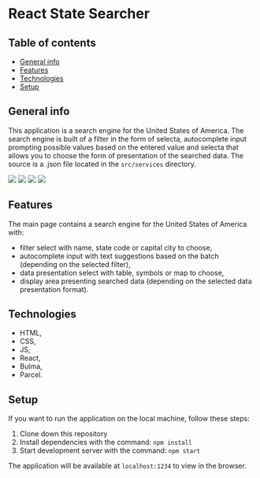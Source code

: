 # React State Searcher

## Table of contents

- [General info](#general-info)
- [Features](#features)
- [Technologies](#technologies)
- [Setup](#setup)

## General info

This application is a search engine for the United States of America. The search engine is built of a filter in the form of selecta, autocomplete input prompting possible values ​​based on the entered value and selecta that allows you to choose the form of presentation of the searched data. The source is a .json file located in the `src/services` directory.

<img src="https://res.cloudinary.com/dox1tzpb0/image/upload/v1644872384/state1_xv0lqf.jpg">

<img src="https://res.cloudinary.com/dox1tzpb0/image/upload/v1644872384/state2_wf1lph.jpg">

<img src="https://res.cloudinary.com/dox1tzpb0/image/upload/v1644872384/state3_nvekac.jpg">

<img src="https://res.cloudinary.com/dox1tzpb0/image/upload/v1644872384/state4_lmhqgx.jpg">

## Features

The main page contains a search engine for the United States of America with:

- filter select with name, state code or capital city to choose,
- autocomplete input with text suggestions based on the batch (depending on the selected filter),
- data presentation select with table, symbols or map to choose,
- display area presenting searched data (depending on the selected data presentation format).

## Technologies

- HTML,
- CSS,
- JS,
- React,
- Bulma,
- Parcel.

## Setup

If you want to run the application on the local machine, follow these steps:

1. Clone down this repository
2. Install dependencies with the command: `npm install`
3. Start development server with the command: `npm start`

The application will be available at `localhost:1234` to view in the browser.
